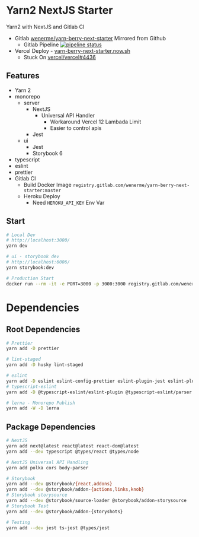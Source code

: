 # Yarn2 NextJS Starter

Yarn2 with NextJS and Gitlab CI

- Gitlab [wenerme/yarn-berry-next-starter](https://gitlab.com/wenerme/yarn-berry-next-starter) Mirrored from Github
  - Gitlab Pipeline [![pipeline status](https://gitlab.com/wenerme/yarn-berry-next-starter/badges/master/pipeline.svg)](https://gitlab.com/wenerme/yarn-berry-next-starter/-/commits/master)
- Vercel Deploy - [yarn-berry-next-starter.now.sh](https://yarn-berry-next-starter.now.sh)
  - Stuck On [vercel/vercel#4436](https://github.com/vercel/vercel/issues/4436)

## Features

- Yarn 2
- monorepo
  - server
    - NextJS
      - Universal API Handler
        - Workaround Vercel 12 Lambada Limit
        - Easier to control apis
    - Jest
  - ui
    - Jest
    - Storybook 6
- typescript
- eslint
- prettier
- Gitlab CI
  - Build Docker Image `registry.gitlab.com/wenerme/yarn-berry-next-starter:master`
  - Heroku Deploy
    - Need `HEROKU_API_KEY` Env Var

## Start

```bash
# Local Dev
# http://localhost:3000/
yarn dev

# ui - storybook dev
# http://localhost:6006/
yarn storybook:dev

# Production Start
docker run --rm -it -e PORT=3000 -p 3000:3000 registry.gitlab.com/wenerme/yarn-berry-next-starter:master
```

# Dependencies

## Root Dependencies

```bash
# Prettier
yarn add -D prettier

# lint-staged
yarn add -D husky lint-staged

# eslint
yarn add -D eslint eslint-config-prettier eslint-plugin-jest eslint-plugin-react eslint-plugin-react-hooks
# typescript-eslint
yarn add -D @typescript-eslint/eslint-plugin @typescript-eslint/parser

# lerna - Monorepo Publish
yarn add -W -D lerna
```

## Package Dependencies

```bash
# NextJS
yarn add next@latest react@latest react-dom@latest
yarn add --dev typescript @types/react @types/node

# NextJS Universal API Handling
yarn add polka cors body-parser

# Storybook
yarn add --dev @storybook/{react,addons}
yarn add --dev @storybook/addon-{actions,links,knob}
# Storybook storysource
yarn add --dev @storybook/source-loader @storybook/addon-storysource
# Storybook Test
yarn add --dev @storybook/addon-{storyshots}

# Testing
yarn add --dev jest ts-jest @types/jest
```
